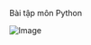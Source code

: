 Bài tập môn Python

![Image](https://github.com/user-attachments/assets/2de93b5a-108e-4ba4-a229-afe168a1365b)
